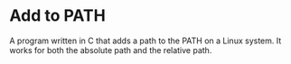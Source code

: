 # Add to PATH
A program written in C that adds a path to the PATH on a Linux system.
It works for both the absolute path and the relative path.
